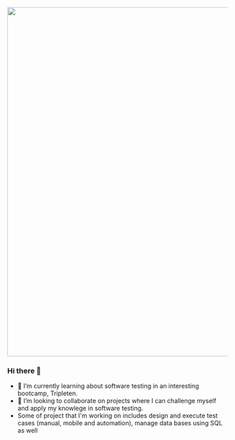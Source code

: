 <div id="header" align="center">
  <img decoding="async" src="https://github.com/noelianav91/noelianav91/blob/main/Banner%20Github.png" width="800"/>
</div>

### Hi there 👋

- 🌱 I’m currently learning about software testing in an interesting bootcamp, Tripleten.
- 👯 I’m looking to collaborate on projects where I can challenge myself and apply my knowlege in software testing.
- Some of project that I'm working on includes design and execute test cases (manual, mobile and automation), manage data bases using SQL as well

